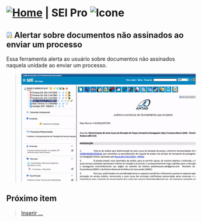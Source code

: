 # [![Home](../img/home.png)](../) |  SEI Pro ![Icone](../img/icon-32.png)

## ![SEI Pro Documentos não assinados](../img/icon-docsnaoassinados.png) Alertar sobre documentos não assinados ao enviar um processo

Essa ferramenta alerta ao usuário sobre documentos não assinados naquela unidade ao enviar um processo.

> ![Tela Estilo de Tabelas](../img/tela-docsnaoassinados.gif) 


## Próximo item

> [Inserir ...](../pages/PAGE.md)
